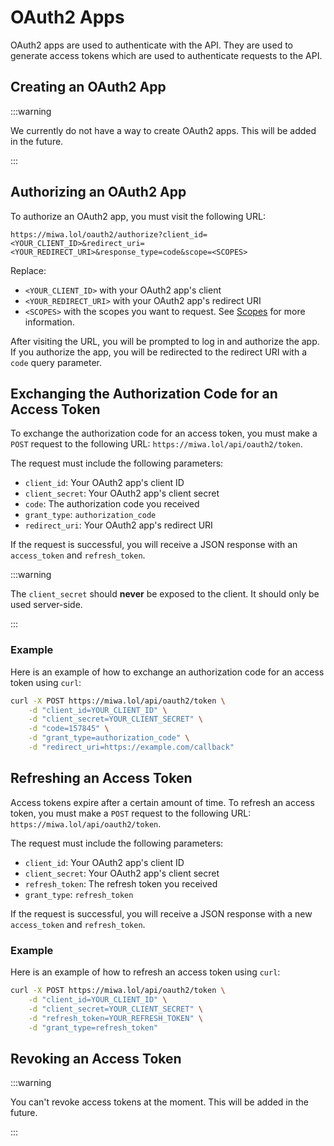# OAuth2 Apps

OAuth2 apps are used to authenticate with the API. They are used to generate access tokens which are used to authenticate requests to the API.

## Creating an OAuth2 App

:::warning

We currently do not have a way to create OAuth2 apps. This will be added in the future.

:::

## Authorizing an OAuth2 App

To authorize an OAuth2 app, you must visit the following URL:

```
https://miwa.lol/oauth2/authorize?client_id=<YOUR_CLIENT_ID>&redirect_uri=<YOUR_REDIRECT_URI>&response_type=code&scope=<SCOPES>
```

Replace:
- `<YOUR_CLIENT_ID>` with your OAuth2 app's client
- `<YOUR_REDIRECT_URI>` with your OAuth2 app's redirect URI
- `<SCOPES>` with the scopes you want to request. See [Scopes](/oauth2/scopes) for more information.

After visiting the URL, you will be prompted to log in and authorize the app. If you authorize the app, you will be redirected to the redirect URI with a `code` query parameter.

## Exchanging the Authorization Code for an Access Token

To exchange the authorization code for an access token, you must make a `POST` request to the following URL: `https://miwa.lol/api/oauth2/token`.

The request must include the following parameters:

- `client_id`: Your OAuth2 app's client ID
- `client_secret`: Your OAuth2 app's client secret
- `code`: The authorization code you received
- `grant_type`: `authorization_code`
- `redirect_uri`: Your OAuth2 app's redirect URI

If the request is successful, you will receive a JSON response with an `access_token` and `refresh_token`.

:::warning

The `client_secret` should **never** be exposed to the client. It should only be used server-side.

:::

### Example

Here is an example of how to exchange an authorization code for an access token using `curl`:

```bash
curl -X POST https://miwa.lol/api/oauth2/token \
    -d "client_id=YOUR_CLIENT_ID" \
    -d "client_secret=YOUR_CLIENT_SECRET" \
    -d "code=157845" \
    -d "grant_type=authorization_code" \
    -d "redirect_uri=https://example.com/callback"
```

## Refreshing an Access Token

Access tokens expire after a certain amount of time. To refresh an access token, you must make a `POST` request to the following URL: `https://miwa.lol/api/oauth2/token`.

The request must include the following parameters:
- `client_id`: Your OAuth2 app's client ID
- `client_secret`: Your OAuth2 app's client secret
- `refresh_token`: The refresh token you received
- `grant_type`: `refresh_token`

If the request is successful, you will receive a JSON response with a new `access_token` and `refresh_token`.

### Example

Here is an example of how to refresh an access token using `curl`:

```bash
curl -X POST https://miwa.lol/api/oauth2/token \
    -d "client_id=YOUR_CLIENT_ID" \
    -d "client_secret=YOUR_CLIENT_SECRET" \
    -d "refresh_token=YOUR_REFRESH_TOKEN" \
    -d "grant_type=refresh_token"
```

## Revoking an Access Token

:::warning

You can't revoke access tokens at the moment. This will be added in the future.

:::